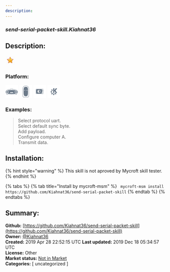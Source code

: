 ```yaml
---
description: 
---
```


### _send-serial-packet-skill.Kiahnat36_  
## Description:  
  
  
![](../.gitbook/assets/star.png)  
  
### Platform:  
 ![Mark I](../.gitbook/assets/mark-1-icon.png)  ![Mark II](../.gitbook/assets/mark-2-icon.png)  ![Picroft](../.gitbook/assets/picroft-icon.png)  ![plasmoid](../.gitbook/assets/kde.png)   
### Examples:  
> Select protocol uart.  
> Select default sync byte.  
> Add payload.  
> Configure computer A.  
> Transmit data.  
  
## Installation:  
{% hint style="warning" %}
This skill is not aproved by Mycroft skill tester.
{% endhint %}
    
{% tabs %}
{% tab title="Install by mycroft-msm" %}
``` mycroft-msm install https://github.com/Kiahnat36/send-serial-packet-skill```
{% endtab %}
  {% endtabs %}
    
## Summary:  
**Github:** [https://github.com/Kiahnat36/send-serial-packet-skill](https://github.com/Kiahnat36/send-serial-packet-skill)  
**Owner:** [@Kiahnat36](https://github.com/Kiahnat36)  
**Created:** 2019 Apr 28 22:52:15 UTC  **Last updated:** 2019 Dec 18 05:34:57 UTC  
**License:** Other  
**Market status:** [Not in Market](https://market.mycroft.ai/skill/)  
**Categories:** [ uncategorized ]   

